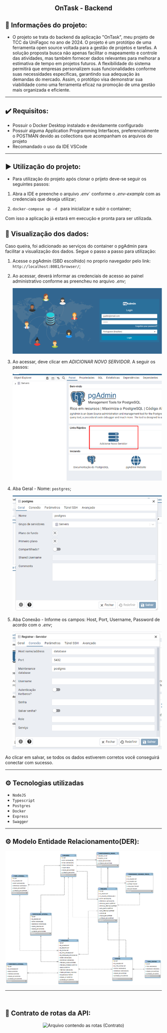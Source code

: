 <div align="center">
  
 ## OnTask - Backend
  
</div>

## 📁 Informações do projeto:

- O projeto se trata do backend da aplicação "OnTask", meu projeto de TCC da UniFagoc no ano de 2024. O projeto é um protótipo de uma ferramenta open source voltada para a gestão de projetos e tarefas. A solução proposta busca não apenas facilitar o mapeamento e controle das atividades, mas também fornecer dados relevantes para melhorar a estimativa de tempo em projetos futuros. A flexibilidade do sistema permitirá que empresas personalizem suas funcionalidades conforme suas necessidades específicas, garantindo sua adequação às demandas do mercado. Assim, o protótipo visa demonstrar sua viabilidade como uma ferramenta eficaz na promoção de uma gestão mais organizada e eficiente. 
  
<hr>

## ✔️ Requisitos:
- Possuir o Docker Desktop instalado e devidamente configurado
- Possuir alguma Application Programming Interfaces, preferencialmente o POSTMAN devido as collections que acompanham os arquivos do projeto
- Recomandado o uso da IDE VSCode

<hr>

## ▶️ Utilização do projeto:

- Para utilização do projeto  após clonar o prijeto deve-se seguir os seguintes passos:

1. Abra a IDE e preenche o arquivo *.env*` conforme o *.env-example* com as credenciais que deseja utilizar;

2. `docker-compose up -d ` para inicializar e subir o container;

Com isso a aplicação já estará em execução e pronta para ser utilizada.

## 💾 Visualização dos dados:
Caso queira, foi adicionado ao serviços do container o pgAdmin para facilitar a visualização dos dados. Segue o passo a passo para utilização:

1. Acesse o pgAdmin (SBD escolhido) no proprio navegador pelo link: `http://localhost:8081/browser/`;

2. Ao acessar, deverá informar as credenciais de acesso ao painel administrativo conforme as preencheu no arquivo *.env*;

    ![Imagem1](./docs/image1.png)

3. Ao acessar, deve clicar em *ADICIONAR NOVO SERVIDOR*. A seguir os passos:

    ![Imagem2](./docs/image2.png)

4. Aba Geral - Nome: `postgres`;

    ![Imagem3](./docs/image3.png)

5. Aba Conexão - Informe os campos: Host, Port, Username, Password de acordo com o *.env*;

    ![Imagem4](./docs/image4.png)

Ao clicar em salvar, se todos os dados estiverem corretos você conseguirá conectar com sucesso.
<hr>

## ⚙️ Tecnologias utilizadas

- `NodeJS`
- `Typescript`
- `Postgres`
- `Docker`
- `Express`
- `Swagger`

<hr>

## ⚙️ Modelo Entidade Relacionamento(DER):

<div align="center">
  
![ModeloDoBanco](./docs/OnTask(TCC)ModelagemDoBanco.png.png)

</div>
<hr>
<br>


## 🧭 Contrato de rotas da API:

<div align="center">
  
![Arquivo contendo as rotas (Contrato)](./docs/RotasOnTask.postman_collection)

</div>




